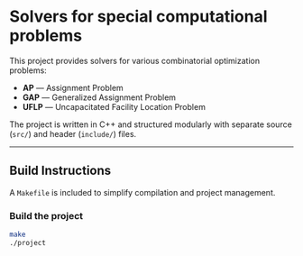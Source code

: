# Solvers for special computational problems

This project provides solvers for various combinatorial optimization problems:
- **AP** — Assignment Problem
- **GAP** — Generalized Assignment Problem
- **UFLP** — Uncapacitated Facility Location Problem

The project is written in C++ and structured modularly with separate source (`src/`) and header (`include/`) files.

---

## Build Instructions
A `Makefile` is included to simplify compilation and project management.

### Build the project
```bash
make
./project